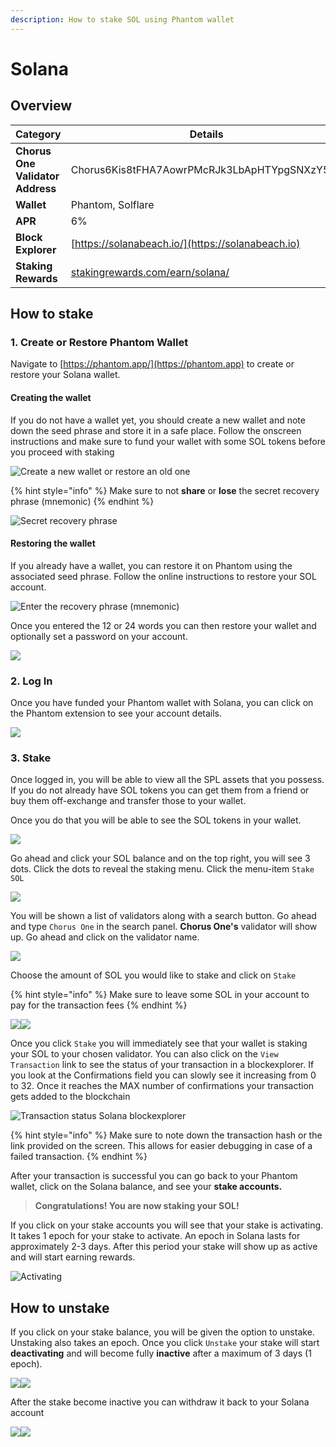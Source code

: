 ```yaml
---
description: How to stake SOL using Phantom wallet
---
```


# Solana

## Overview

| Category                         | Details                                                                        |
| -------------------------------- | ------------------------------------------------------------------------------ |
| **Chorus One Validator Address** | Chorus6Kis8tFHA7AowrPMcRJk3LbApHTYpgSNXzY5KE                                   |
| **Wallet**                       | Phantom, Solflare                                                              |
| **APR**                          | 6%                                                                             |
| **Block Explorer**               | [https://solanabeach.io/](https://solanabeach.io)                              |
| **Staking Rewards**              | [stakingrewards.com/earn/solana/](https://www.stakingrewards.com/earn/solana/) |

## How to stake

### 1. Create or Restore Phantom Wallet

Navigate to [https://phantom.app/](https://phantom.app) to create or restore your Solana wallet.

#### Creating the wallet <a href="#creating-the-wallet" id="creating-the-wallet"></a>

If you do not have a wallet yet, you should create a new wallet and note down the seed phrase and store it in a safe place. Follow the onscreen instructions and make sure to fund your wallet with some SOL tokens before you proceed with staking

![Create a new wallet or restore an old one](../.gitbook/assets/create\_wallet.png)

{% hint style="info" %}
Make sure to not **share** or **lose** the secret recovery phrase (mnemonic)
{% endhint %}

![Secret recovery phrase](<../.gitbook/assets/image (97).png>)

#### Restoring the wallet

If you already have a wallet, you can restore it on Phantom using the associated seed phrase. Follow the online instructions to restore your SOL account.

![Enter the recovery phrase (mnemonic)](../.gitbook/assets/restore.png)

Once you entered the 12 or 24 words you can then restore your wallet and optionally set a password on your account.

![](../.gitbook/assets/setpass.png)

### 2. Log In

Once you have funded your Phantom wallet with Solana, you can click on the Phantom extension to see your account details.

![](<../.gitbook/assets/image (81).png>)

### 3. Stake

Once logged in, you will be able to view all the SPL assets that you possess. If you do not already have SOL tokens you can get them from a friend or buy them off-exchange and transfer those to your wallet.

Once you do that you will be able to see the SOL tokens in your wallet.&#x20;

![](<../.gitbook/assets/image (88).png>)

Go ahead and click your SOL balance and on the top right, you will see 3 dots. Click the dots to reveal the staking menu. Click the menu-item `Stake SOL`

![](<../.gitbook/assets/image (49).png>)

You will be shown a list of validators along with a search button. Go ahead and type `Chorus One` in the search panel. **Chorus One's** validator will show up. Go ahead and click on the validator name.

![](<../.gitbook/assets/image (116).png>)

Choose the amount of SOL you would like to stake and click on `Stake`

{% hint style="info" %}
Make sure to leave some SOL in your account to pay for the transaction fees
{% endhint %}

![](<../.gitbook/assets/image (89).png>)![](<../.gitbook/assets/image (92).png>)

Once you click `Stake` you will immediately see that your wallet is staking your SOL to your chosen validator. You can also click on the `View Transaction` link to see the status of your transaction in a blockexplorer. If you look at the Confirmations field you can slowly see it increasing from 0 to 32. Once it reaches the MAX number of confirmations your transaction gets added to the blockchain

![Transaction status Solana blockexplorer](../.gitbook/assets/confirmations4.png)

{% hint style="info" %}
Make sure to note down the transaction hash or the link provided on the screen. This allows for easier debugging in case of a failed transaction.
{% endhint %}

After your transaction is successful you can go back to your Phantom wallet, click on the Solana balance, and see your **stake accounts.**&#x20;

> **Congratulations! You are now staking your SOL!**

If you click on your stake accounts you will see that your stake is activating. It takes 1 epoch for your stake to activate. An epoch in Solana lasts for approximately 2-3 days. After this period your stake will show up as active and will start earning rewards.

![Activating](<../.gitbook/assets/image (93) (1).png>)

## **How to u**nstake

If you click on your stake balance, you will be given the option to unstake. Unstaking also takes an epoch. Once you click `Unstake` your stake will start **deactivating** and will become fully **inactive** after a maximum of 3 days (1 epoch).

![](<../.gitbook/assets/image (95).png>)![](<../.gitbook/assets/image (94).png>)

After the stake become inactive you can withdraw it back to your Solana account

![](<../.gitbook/assets/image (108) (1).png>)![](<../.gitbook/assets/image (117).png>)

